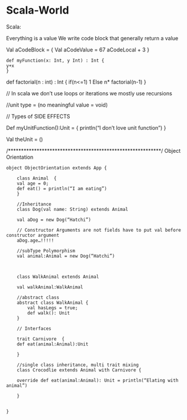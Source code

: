 # Scala-World
Scala:

Everything is a value
We write code block that generally return a value

Val aCodeBlock = {
	Val aCodeValue = 67
	aCodeLocal + 3
}

	def myFunction(x: Int, y Int) : Int {
	y+x
	}

def factorial(n : int) : Int {
if(n<=1) 1
Else n* factorial(n-1)
}

// In scala we don’t use loops or iterations we mostly use recursions

//unit type  = (no meaningful value = void)

// Types of SIDE EFFECTS

Def myUnitFunction():Unit = {
println(“I don’t love unit function”)
}

Val theUnit = ()



/***********************************************************/
Object Orientation


	object ObjectOrientation extends App {

		class Animal  {
		val age = 0;
		def eat() = println(“I am eating”)
		}

		//Inheritance
		class Dog(val name: String) extends Animal

		val aDog = new Dog(“Hatchi”)

		// Constructor Arguments are not fields have to put val before constructor argument
		aDog.age…!!!!!

		//subType Polymorphism
		val animal:Animal = new Dog(“Hatchi”)



		class WalkAnimal extends Animal
 		
		val walkAnimal:WalkAnimal 
		
		//abstract class
		abstract class WalkAnimal {
			val hasLegs = true;
			def walk(): Unit
		}

		// Interfaces

		trait Carnivore  {
		def eat(animal:Animal):Unit

		}

		//single class inheritance, multi trait mixing
		class Crocodlie extends Animal with Carnivore {
		
		override def eat(animal:Animal): Unit = println(“Elating with animal”)

		}
		

	}
